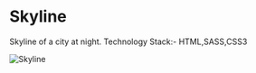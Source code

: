 # Skyline
Skyline of a city at night. Technology Stack:- HTML,SASS,CSS3

![Skyline](https://user-images.githubusercontent.com/99597655/158740485-c328955a-9b06-4b17-8a42-83520815447f.jpg)
